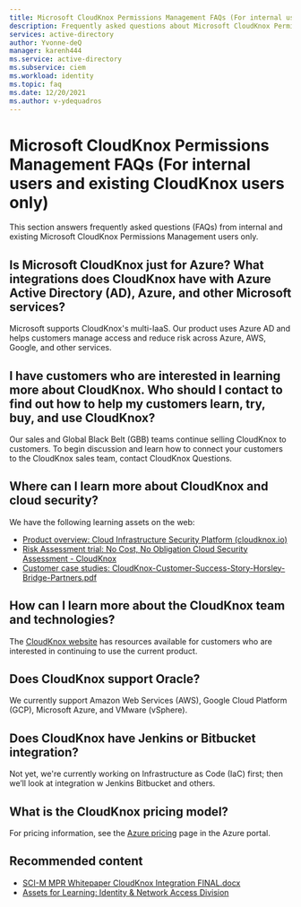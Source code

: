 ```yaml
---
title: Microsoft CloudKnox Permissions Management FAQs (For internal users and existing CloudKnox users)
description: Frequently asked questions about Microsoft CloudKnox Permissions Management
services: active-directory
author: Yvonne-deQ
manager: karenh444
ms.service: active-directory
ms.subservice: ciem
ms.workload: identity
ms.topic: faq
ms.date: 12/20/2021
ms.author: v-ydequadros
---
```



# Microsoft CloudKnox Permissions Management FAQs (For internal users and existing CloudKnox users only)

This section answers frequently asked questions (FAQs) from internal and existing Microsoft CloudKnox Permissions Management users only.

## Is Microsoft CloudKnox just for Azure? What integrations does CloudKnox have with Azure Active Directory (AD), Azure, and other Microsoft services?

Microsoft supports CloudKnox's multi-IaaS. Our product uses Azure AD and helps customers manage access and reduce risk across Azure, AWS, Google, and other services.  

<!---Over time, we'll build out integrations with Sentinel, Azure Security Center, personal information manager(PIM), and other third-party ecosystem partner products.  

If you have customer scenarios or ideas for other integrations, contact Steve and Balaji.--->  

<!---## What is the plan for selling the Public Preview version to customers in Europe?--->

<!---Text to come.--->

## I have customers who are interested in learning more about CloudKnox. Who should I contact to find out how to help my customers learn, try, buy, and use CloudKnox? 

Our sales and Global Black Belt (GBB) teams continue selling CloudKnox to customers. To begin discussion and learn how to connect your customers to the CloudKnox sales team, contact CloudKnox Questions.
<!---Add link to CloudKnox Questions.--->

## Where can I learn more about CloudKnox and cloud security?

We have the following learning assets on the web:

- [Product overview: Cloud Infrastructure Security Platform (cloudknox.io)](https://nam06.safelinks.protection.outlook.com/?url=https%3A%2F%2Fcloudknox.io%2Fproducts-solutions%2F&data=04%7C01%7Cstevebal%40microsoft.com%7Ca98b4790ed7146eca57208d988ee444f%7C72f988bf86f141af91ab2d7cd011db47%7C1%7C0%7C637691379216326312%7CUnknown%7CTWFpbGZsb3d8eyJWIjoiMC4wLjAwMDAiLCJQIjoiV2luMzIiLCJBTiI6Ik1haWwiLCJXVCI6Mn0%3D%7C1000&sdata=6ullyIooctrv795SAt4VLteRAIcMUrez7Hs00zLScfY%3D&reserved=0)
- [Risk Assessment trial: No Cost, No Obligation Cloud Security Assessment - CloudKnox](https://nam06.safelinks.protection.outlook.com/?url=https%3A%2F%2Fcloudknox.io%2Frisk-assessment%2F&data=04%7C01%7Cstevebal%40microsoft.com%7Ca98b4790ed7146eca57208d988ee444f%7C72f988bf86f141af91ab2d7cd011db47%7C1%7C0%7C637691379216336270%7CUnknown%7CTWFpbGZsb3d8eyJWIjoiMC4wLjAwMDAiLCJQIjoiV2luMzIiLCJBTiI6Ik1haWwiLCJXVCI6Mn0%3D%7C1000&sdata=9hluz9JOhE%2BQ2XypUzaYu1erEbhVbd80QPNUtrXGp9g%3D&reserved=0)
- [Customer case studies: CloudKnox-Customer-Success-Story-Horsley-Bridge-Partners.pdf](https://nam06.safelinks.protection.outlook.com/?url=https%3A%2F%2Fcloudknox.io%2Fwp-content%2Fuploads%2F2019%2F12%2FCloudKnox-Customer-Success-Story-Horsley-Bridge-Partners.pdf&data=04%7C01%7Cstevebal%40microsoft.com%7Ca98b4790ed7146eca57208d988ee444f%7C72f988bf86f141af91ab2d7cd011db47%7C1%7C0%7C637691379216336270%7CUnknown%7CTWFpbGZsb3d8eyJWIjoiMC4wLjAwMDAiLCJQIjoiV2luMzIiLCJBTiI6Ik1haWwiLCJXVCI6Mn0%3D%7C1000&sdata=omFhGtkTrpnskXLrSI1kI4zeHvTq1Rw7D0wMaLNeuHE%3D&reserved=0)

<!---Throughout FY22 Q2, we'll share learning resources through a learning series and interactive sessions. These resources are designed to help you meet the team and learn more about the M-CIEM product.--->

<!---## Now that Microsoft has bought CloudKnox, will it drop multi-cloud support or reduce Ping, Okta, and other IDP integration?

Microsoft bought CloudKnox because it's a multi-cloud security service that meets customers where they are. Microsoft is doubling-down on multi-cloud security investments. We're continuing to expand our portfolio of multi-cloud products and services, including customers who use other identity provider (IDP) providers for authorization and other services. --->

<!---## What will happen to the CloudKnox brand and product name?

In February 2022, we'll publicly announce an internal preview of the first Microsoft release of the CloudKnox service. At that time, we'll announce that the service is called **CloudKnox Permissions Management.**--->

## How can I learn more about the CloudKnox team and technologies?

The [CloudKnox website](https://nam06.safelinks.protection.outlook.com/?url=https%3A%2F%2Fcloudknox.io%2Fwp-content%2Fuploads%2F2019%2F12%2FCloudKnox-Customer-Success-Story-Horsley-Bridge-Partners.pdf&data=04%7C01%7Cstevebal%40microsoft.com%7Ca98b4790ed7146eca57208d988ee444f%7C72f988bf86f141af91ab2d7cd011db47%7C1%7C0%7C637691379216326312%7CUnknown%7CTWFpbGZsb3d8eyJWIjoiMC4wLjAwMDAiLCJQIjoiV2luMzIiLCJBTiI6Ik1haWwiLCJXVCI6Mn0%3D%7C1000&sdata=D%2BIHpRNqA2d92rMn6RhOdo3LSXcSH7U4XxWUV9iqBXI%3D&reserved=0) has resources available for customers who are interested in continuing to use the current product.

<!---as we work toward releasing an official Microsoft SKU.
We're also working on an internal SharePoint site to host details about product planning, customer tracking, rhythm of business, dashboards, licensing data, engineering, ActiveX Data Object (ADO) links, competitive landscapes, FAQs, and other resources for learning. 
*For internal users only*, we also have a CloudKnox SharePoint site where we store working documents, specs, slide decks, and history: [Identity & Network Access Division - CloudKnox](https://microsoft.sharepoint.com/teams/activedirectory/Active%20Directory%20Doc%20Library/Forms/AllItems.aspx?id=%2Fteams%2Factivedirectory%2FActive%20Directory%20Doc%20Library%2FCloudKnox&viewid=03b0247d%2D981b%2D46e6%2D8d18%2D9dfbbbd66353). If you are unable to access this site, contact the CloudKnox Sales team. --->

## Does CloudKnox support Oracle?

We currently support Amazon Web Services (AWS), Google Cloud Platform (GCP), Microsoft Azure, and VMware (vSphere).

## Does CloudKnox have Jenkins or Bitbucket integration?  

Not yet, we're currently working on Infrastructure as Code (IaC) first; then we’ll look at integration w Jenkins Bitbucket and others.

<!---## Has anyone from Identity and Network Access (IDNA) joined the CloudKnox team to help them with integration?

Steve Ball now reports direct to CloudKnox CEO Balaji Parimi as the first Product Manager on the team. Steve is rapidly ramping up on the domain and product and focusing on efficient integration and shipping.--->

## What is the CloudKnox pricing model?

For pricing information, see the [Azure pricing](https://azure.microsoft.com/pricing) page in the Azure portal.  

## Recommended content

- [SCI-M MPR Whitepaper CloudKnox Integration FINAL.docx](https://microsoft-my.sharepoint.com/:w:/p/kamurphy/ERHhzFpHjEpIqKjxDx6M_WUBk19tFY6DyxC58tQMXkKn-Q?e=QlruFS)
- [Assets for Learning: Identity & Network Access Division](https://microsoft.sharepoint.com/teams/activedirectory/Active%20Directory%20Doc%20Library/Forms/AllItems.aspx?id=%2Fteams%2Factivedirectory%2FActive%20Directory%20Doc%20Library%2FCloudKnox%2FAssets%20for%20Learning&viewid=03b0247d%2D981b%2D46e6%2D8d18%2D9dfbbbd66353)

<!---## Next steps--->